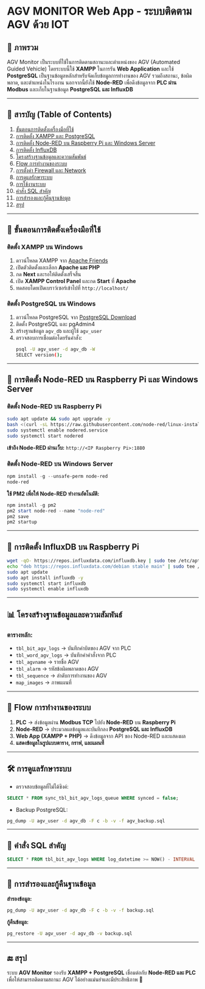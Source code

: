 # AGV MONITOR Web App - ระบบติดตาม AGV ด้วย IOT

## 📌 ภาพรวม
AGV Monitor เป็นระบบที่ใช้ในการติดตามสถานะและตำแหน่งของ AGV (Automated Guided Vehicle) โดยระบบนี้ใช้ **XAMPP** ในการรัน **Web Application** และใช้ **PostgreSQL** เป็นฐานข้อมูลหลักสำหรับจัดเก็บข้อมูลการทำงานของ AGV รวมถึงสถานะ, ข้อผิดพลาด, และตำแหน่งในโรงงาน นอกจากนี้ยังใช้ **Node-RED** เพื่อดึงข้อมูลจาก **PLC ผ่าน Modbus** และเก็บในฐานข้อมูล **PostgreSQL และ InfluxDB**

---

## 📖 สารบัญ (Table of Contents)
1. [ขั้นตอนการติดตั้งเครื่องมือที่ใช้](#ขั้นตอนการติดตั้งเครื่องมือที่ใช้)
2. [การติดตั้ง XAMPP และ PostgreSQL](#การติดตั้ง-xampp-และ-postgresql)
3. [การติดตั้ง Node-RED บน Raspberry Pi และ Windows Server](#การติดตั้ง-node-red-บน-raspberry-pi-และ-windows-server)
4. [การติดตั้ง InfluxDB](#การติดตั้ง-influxdb)
5. [โครงสร้างฐานข้อมูลและความสัมพันธ์](#โครงสร้างฐานข้อมูลและความสัมพันธ์)
6. [Flow การทำงานของระบบ](#flow-การทำงานของระบบ)
7. [การตั้งค่า Firewall และ Network](#การตั้งค่า-firewall-และ-network)
8. [การดูแลรักษาระบบ](#การดูแลรักษาระบบ)
9. [การใช้งานระบบ](#การใช้งานระบบ)
10. [คำสั่ง SQL สำคัญ](#คำสั่ง-sql-สำคัญ)
11. [การสำรองและกู้คืนฐานข้อมูล](#การสำรองและกู้คืนฐานข้อมูล)
12. [สรุป](#สรุป)

---

## 🔧 ขั้นตอนการติดตั้งเครื่องมือที่ใช้

### **ติดตั้ง XAMPP บน Windows**
1. ดาวน์โหลด XAMPP จาก [Apache Friends](https://www.apachefriends.org/)
2. เปิดตัวติดตั้งและเลือก **Apache และ PHP**
3. กด **Next** และรอให้ติดตั้งเสร็จสิ้น
4. เปิด **XAMPP Control Panel** และกด **Start** ที่ **Apache**
5. ทดสอบโดยเปิดเบราว์เซอร์เข้าไปที่ `http://localhost/`

### **ติดตั้ง PostgreSQL บน Windows**
1. ดาวน์โหลด PostgreSQL จาก [PostgreSQL Download](https://www.postgresql.org/download/)
2. ติดตั้ง PostgreSQL และ pgAdmin4
3. สร้างฐานข้อมูล `agv_db` และผู้ใช้ `agv_user`
4. ตรวจสอบการเชื่อมต่อโดยรันคำสั่ง:
   ```sh
   psql -U agv_user -d agv_db -W
   SELECT version();
   ```

---

## 🚀 การติดตั้ง Node-RED บน Raspberry Pi และ Windows Server

### **ติดตั้ง Node-RED บน Raspberry Pi**
```sh
sudo apt update && sudo apt upgrade -y
bash <(curl -sL https://raw.githubusercontent.com/node-red/linux-installers/master/deb/update-nodejs-and-nodered)
sudo systemctl enable nodered.service
sudo systemctl start nodered
```
**เข้าถึง Node-RED ผ่านเว็บ:** `http://<IP Raspberry Pi>:1880`

### **ติดตั้ง Node-RED บน Windows Server**
```powershell
npm install -g --unsafe-perm node-red
node-red
```
**ใช้ PM2 เพื่อให้ Node-RED ทำงานอัตโนมัติ:**
```powershell
npm install -g pm2
pm2 start node-red --name "node-red"
pm2 save
pm2 startup
```

---

## 💾 การติดตั้ง InfluxDB บน Raspberry Pi
```sh
wget -qO- https://repos.influxdata.com/influxdb.key | sudo tee /etc/apt/trusted.gpg.d/influxdb.asc > /dev/null
echo "deb https://repos.influxdata.com/debian stable main" | sudo tee /etc/apt/sources.list.d/influxdb.list
sudo apt update
sudo apt install influxdb -y
sudo systemctl start influxdb
sudo systemctl enable influxdb
```

---

## 📊 โครงสร้างฐานข้อมูลและความสัมพันธ์
### **ตารางหลัก:**
- `tbl_bit_agv_logs` → บันทึกค่าบิตของ AGV จาก PLC
- `tbl_word_agv_logs` → บันทึกค่าคำสั่งจาก PLC
- `tbl_agvname` → รายชื่อ AGV
- `tbl_alarm` → รหัสข้อผิดพลาดของ AGV
- `tbl_sequence` → ลำดับการทำงานของ AGV
- `map_images` → ภาพแผนที่

---

## 🔄 Flow การทำงานของระบบ
1. **PLC** → ส่งข้อมูลผ่าน **Modbus TCP** ไปยัง **Node-RED** บน **Raspberry Pi**
2. **Node-RED** → ประมวลผลข้อมูลและบันทึกลง **PostgreSQL และ InfluxDB**
3. **Web App (XAMPP + PHP)** → ดึงข้อมูลจาก API ของ Node-RED และแสดงผล
4. **แสดงข้อมูลในรูปแบบตาราง, กราฟ, และแผนที่**

---

## 🛠 การดูแลรักษาระบบ
- ตรวจสอบข้อมูลที่ไม่ได้ซิงค์:
```sql
SELECT * FROM sync_tbl_bit_agv_logs_queue WHERE synced = false;
```
- Backup PostgreSQL:
```sh
pg_dump -U agv_user -d agv_db -F c -b -v -f agv_backup.sql
```

---

## 📜 คำสั่ง SQL สำคัญ
```sql
SELECT * FROM tbl_bit_agv_logs WHERE log_datetime >= NOW() - INTERVAL '7 days';
```

---

## 🔄 การสำรองและกู้คืนฐานข้อมูล
**สำรองข้อมูล:**
```sh
pg_dump -U agv_user -d agv_db -F c -b -v -f backup.sql
```
**กู้คืนข้อมูล:**
```sh
pg_restore -U agv_user -d agv_db -v backup.sql
```

---

## 🔚 สรุป
ระบบ **AGV Monitor** รองรับ **XAMPP + PostgreSQL** เชื่อมต่อกับ **Node-RED และ PLC** เพื่อให้สามารถติดตามสถานะ AGV ได้อย่างแม่นยำและมีประสิทธิภาพ 🚀

